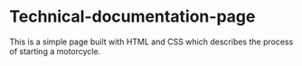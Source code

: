# Technical-documentation-page
This is a simple page built with HTML and CSS which describes the process of starting a motorcycle.
